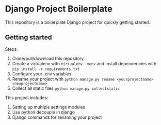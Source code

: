 # Django Project Boilerplate

This repository is a boilerplate Django project for quickly getting started.

## Getting started

Steps:

1. Clone/pull/download this repository
2. Create a virtualenv with `virtualenv .venv` and install dependencies with `pip install -r requirements.txt`
3. Configure your .env variables
4. Rename your project with `python manage.py rename <yourprojectname> <newprojectname>`
5. Collect all static files `python manage.py collectstatic`

This project includes:

1. Setting up multiple settings modules
2. Use python decouple in django
2. Django commands for renaming your project